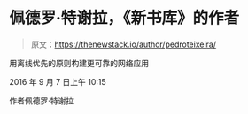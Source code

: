 # 佩德罗·特谢拉，《新书库》的作者

> 原文：<https://thenewstack.io/author/pedroteixeira/>

用离线优先的原则构建更可靠的网络应用

2016 年 9 月 7 日上午 10:15

作者佩德罗·特谢拉